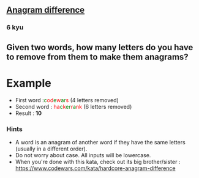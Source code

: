<h2><a href=https://www.codewars.com/kata/5b1b27c8f60e99a467000041/train/javascript target="_blank">Anagram difference</a></h2><h3>6 kyu</h3><h2 id="given-two-words-how-many-letters-do-you-have-to-remove-from-them-to-make-them-anagrams">Given two words, how many letters do you have to remove from them to make them anagrams?</h2><h1 id="example">Example</h1><ul><li>First word :<span style="color: green">c</span><span style="color: red">od</span><span style="color: green">e</span><span style="color: red">w</span><span style="color: green">ar</span><span style="color: red">s</span> (4 letters removed)</li><li>Second word : <span style="color: red">ha</span><span style="color: green">c</span><span style="color: red">k</span><span style="color: green">er</span><span style="color: red">r</span><span style="color: green">a</span><span style="color: red">nk</span> (6 letters removed)</li><li>Result : <strong>10</strong></li></ul><h3 id="hints">Hints</h3><ul><li>A word is an anagram of another word if they have the same letters (usually in a different order).</li><li>Do not worry about case. All inputs will be lowercase.</li><li>When you're done with this kata, check out its big brother/sister : <a href="https://www.codewars.com/kata/hardcore-anagram-difference" data-turbolinks="false" target="_blank">https://www.codewars.com/kata/hardcore-anagram-difference</a></li></ul>